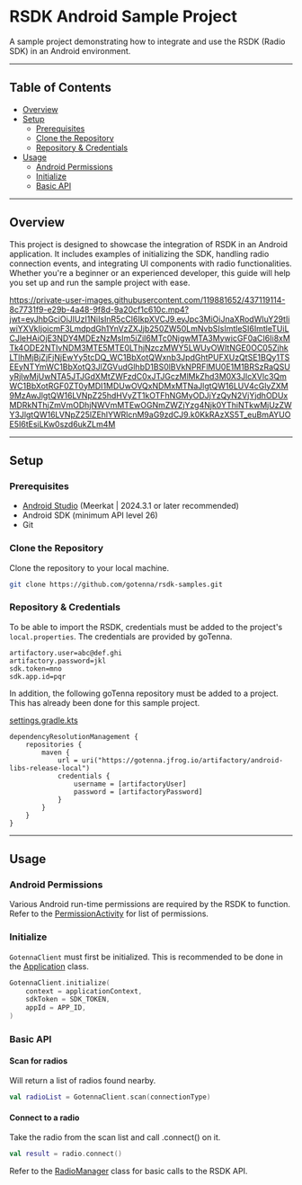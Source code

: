 # RSDK Android Sample Project

A sample project demonstrating how to integrate and use the RSDK (Radio SDK) in an Android environment.

---

## Table of Contents

- [Overview](#overview)
- [Setup](#setup)
  - [Prerequisites](#prerequisites)
  - [Clone the Repository](#clone-the-repository)
  - [Repository & Credentials ](#repository--credentials)
- [Usage](#usage)
  - [Android Permissions](#android-permissions)
  - [Initialize](#initialize)
  - [Basic API](#basic-api)
  
---

## Overview

This project is designed to showcase the integration of RSDK in an Android application. It includes examples of initializing the SDK, handling radio connection events, and integrating UI components with radio functionalities. Whether you're a beginner or an experienced developer, this guide will help you set up and run the sample project with ease.

https://private-user-images.githubusercontent.com/119881652/437119114-8c7731f9-e29b-4a48-9f8d-9a20cf1c610c.mp4?jwt=eyJhbGciOiJIUzI1NiIsInR5cCI6IkpXVCJ9.eyJpc3MiOiJnaXRodWIuY29tIiwiYXVkIjoicmF3LmdpdGh1YnVzZXJjb250ZW50LmNvbSIsImtleSI6ImtleTUiLCJleHAiOjE3NDY4MDEzNzMsIm5iZiI6MTc0NjgwMTA3MywicGF0aCI6Ii8xMTk4ODE2NTIvNDM3MTE5MTE0LThjNzczMWY5LWUyOWItNGE0OC05ZjhkLTlhMjBjZjFjNjEwYy5tcDQ_WC1BbXotQWxnb3JpdGhtPUFXUzQtSE1BQy1TSEEyNTYmWC1BbXotQ3JlZGVudGlhbD1BS0lBVkNPRFlMU0E1M1BRSzRaQSUyRjIwMjUwNTA5JTJGdXMtZWFzdC0xJTJGczMlMkZhd3M0X3JlcXVlc3QmWC1BbXotRGF0ZT0yMDI1MDUwOVQxNDMxMTNaJlgtQW16LUV4cGlyZXM9MzAwJlgtQW16LVNpZ25hdHVyZT1kOTFhNGMyODJjYzQyN2VjYjdhODUxMDRkNThjZmVmODhjNWVmMTEwOGNmZWZjYzg4Njk0YThiNTkwMjUzZWY3JlgtQW16LVNpZ25lZEhlYWRlcnM9aG9zdCJ9.k0KkRAzXS5T_euBmAYUOE5I6tEsiLKw0szd6ukZLm4M

---

## Setup

### Prerequisites

- [Android Studio](https://developer.android.com/studio) (Meerkat | 2024.3.1 or later recommended)
- Android SDK (minimum API level 26)
- Git


### Clone the Repository

Clone the repository to your local machine.

```bash
git clone https://github.com/gotenna/rsdk-samples.git
```


### Repository & Credentials

To be able to import the RSDK, credentials must be added to the project's `local.properties`.
The credentials are provided by goTenna.

```
artifactory.user=abc@def.ghi
artifactory.password=jkl
sdk.token=mno
sdk.app.id=pqr
```


In addition, the following goTenna repository must be added to a project. This has already been done for this sample project.

[settings.gradle.kts](../android/settings.gradle.kts)
```
dependencyResolutionManagement {
    repositories {
        maven {
            url = uri("https://gotenna.jfrog.io/artifactory/android-libs-release-local")
            credentials {
                username = [artifactoryUser]
                password = [artifactoryPassword]
            }
        }
    }
}
```

---

## Usage

### Android Permissions

Various Android run-time permissions are required by the RSDK to function. Refer to the [PermissionActivity](../android/app/src/main/java/com/gotenna/android/rsdksample/PermissionActivity.kt) for list of permissions.


### Initialize

`GotennaClient` must first be initialized. This is recommended to be done in the [Application](../android/app/src/main/java/com/gotenna/android/rsdksample/SampleApplication.kt) class.

```kotlin
GotennaClient.initialize(
    context = applicationContext,
    sdkToken = SDK_TOKEN,
    appId = APP_ID,
)
```


### Basic API

#### Scan for radios

Will return a list of radios found nearby.

```kotlin
val radioList = GotennaClient.scan(connectionType)
```

#### Connect to a radio

Take the radio from the scan list and call .connect() on it.

```kotlin
val result = radio.connect()
```

Refer to the [RadioManager](../android/app/src/main/java/com/gotenna/android/rsdksample/RadioManager.kt) class for basic calls to the RSDK API.
